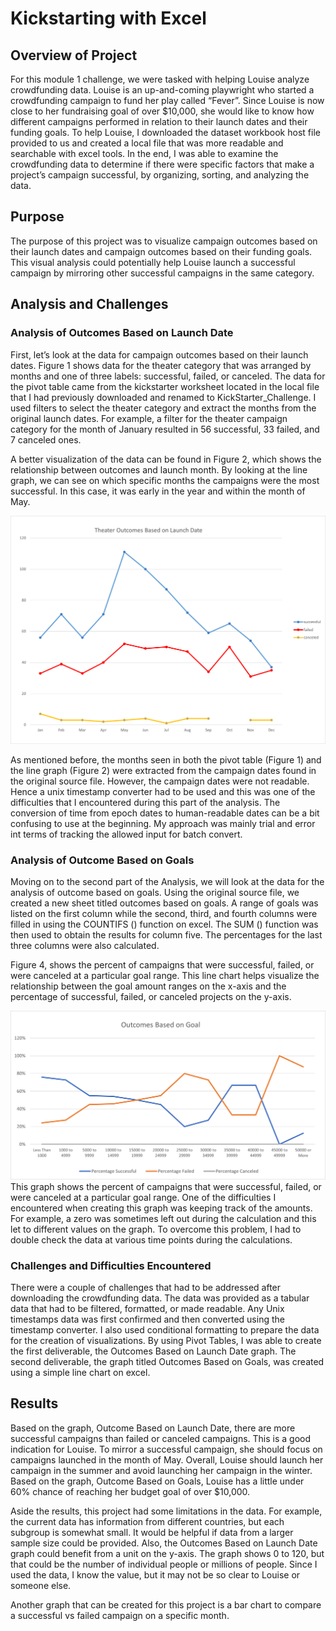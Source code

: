 # Kickstarting with Excel

## Overview of Project 
For this module 1 challenge, we were tasked with helping Louise analyze crowdfunding data. Louise is an up-and-coming playwright who started a crowdfunding campaign to fund her play called “Fever”.  Since Louise is now close to her fundraising goal of over $10,000, she would like to know how different campaigns performed in relation to their launch dates and their funding goals.  To help Louise, I downloaded the dataset workbook host file provided to us and created a local file that was more readable and searchable with excel tools. In the end, I was able to examine the crowdfunding data to determine if there were specific factors that make a project’s campaign successful, by organizing, sorting, and analyzing the data. 

## Purpose
The purpose of this project was to visualize campaign outcomes based on their launch dates and campaign outcomes based on their funding goals.  This visual analysis could potentially help Louise launch a successful campaign by mirroring other successful campaigns in the same category.

## Analysis and Challenges
### Analysis of Outcomes Based on Launch Date 
First, let’s look at the data for campaign outcomes based on their launch dates.  Figure 1 shows data for the theater category that was arranged by months and one of three labels: successful, failed, or canceled.  The data for the pivot table came from the kickstarter worksheet located in the local file that I had previously downloaded and renamed to KickStarter_Challenge.  I used filters to select the theater category and extract the months from the original launch dates. For example, a filter for the theater campaign category for the month of January resulted in 56 successful, 33 failed, and 7 canceled ones.





A better visualization of the data can be found in Figure 2, which shows the relationship between outcomes and launch month.  By looking at the line graph, we can see on which specific months the campaigns were the most successful. In this case, it was early in the year and within the month of May.

![deliverable #1](https://github.com/LLudivina/kickstarter-analysis/blob/main/resources/Theater_Outcomes_vs_Launch.png)

As mentioned before, the months seen in both the pivot table (Figure 1) and the line graph (Figure 2) were extracted from the campaign dates found in the original source file. However, the campaign dates were not readable. Hence a unix timestamp converter had to be used and this was one of the difficulties that I encountered during this part of the analysis. The conversion of time from epoch dates to human-readable dates can be a bit confusing to use at the beginning. My approach was mainly trial and error int terms of tracking the allowed input for batch convert. 

### Analysis of Outcome Based on Goals
Moving on to the second part of the Analysis, we will look at the data for the analysis of outcome based on goals.  Using the original source file, we created a new sheet titled outcomes based on goals. A range of goals was listed on the first column while the second, third, and fourth columns were filled in using the COUNTIFS () function on excel.  The SUM () function was then used to obtain the results for column five.  The percentages for the last three columns were also calculated.

Figure 4, shows the percent of campaigns that were successful, failed, or were canceled at a particular goal range.  This line chart helps visualize the relationship between the goal amount ranges on the x-axis and the percentage of successful, failed, or canceled projects on the y-axis. 

![deliverable #2](https://github.com/LLudivina/kickstarter-analysis/blob/main/resources/Outcomes_vs_Goals.png)
This graph shows the percent of campaigns that were successful, failed, or were canceled at a particular goal range. 
One of the difficulties I encountered when creating this graph was keeping track of the amounts. For example, a zero was sometimes left out during the calculation and this let to different values on the graph. To overcome this problem, I had to double check the data at various time points during the calculations.

### Challenges and Difficulties Encountered
There were a couple of challenges that had to be addressed after downloading the crowdfunding data. The data was provided as a tabular data that had to be filtered, formatted, or made readable. Any Unix timestamps data was first confirmed and then converted using the timestamp converter. I also used conditional formatting to prepare the data for the creation of visualizations. By using Pivot Tables, I was able to create the first deliverable, the Outcomes Based on Launch Date graph. The second deliverable, the graph titled Outcomes Based on Goals, was created using a simple line chart on excel.

## Results
Based on the graph, Outcome Based on Launch Date, there are more successful campaigns than failed or canceled campaigns. This is a good indication for Louise. To mirror a successful campaign, she should focus on campaigns launched in the month of May. Overall, Louise should launch her campaign in the summer and avoid launching her campaign in the winter.
Based on the graph, Outcome Based on Goals, Louise has a little under 60% chance of reaching her budget goal of over $10,000.

Aside the results, this project had some limitations in the data. For example, the current data has information from different countries, but each subgroup is somewhat small. It would be helpful if data from a larger sample size could be provided. Also, the Outcomes Based on Launch Date graph could benefit from a unit on the y-axis. The graph shows 0 to 120, but that could be the number of individual people or millions of people. Since I used the data, I know the value, but it may not be so clear to Louise or someone else.

Another graph that can be created for this project is a bar chart to compare a successful vs failed campaign on a specific month.



